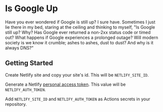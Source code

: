 # Is Google Up

Have you ever wondered if Google is still up? I sure have. Sometimes I just lie
there in my bed, staring at the ceiling and thinking to myself, "Is Google still
up? Why? Has Google ever returned a non-2xx status code or timed out? What
happens if Google experiences a prolonged outage? Will modern society is we know
it crumble; ashes to ashes, dust to dust? And why is it always DNS?"


## Getting Started

Create Netlify site and copy your site's id. This will be `NETLIFY_SITE_ID`.

Generate a Netlify [personal access
token](https://app.netlify.com/user/applications#personal-access-tokens). This
value will be `NETLIFY_AUTH_TOKEN`.

Add `NETLIFY_SITE_ID` and `NETLIFY_AUTH_TOKEN` as Actions secrets in your
repository.